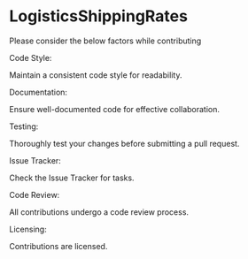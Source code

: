 # LogisticsShippingRates

Please consider the below factors while contributing



Code Style:

Maintain a consistent code style for readability.


Documentation:

Ensure well-documented code for effective collaboration.


Testing:

Thoroughly test your changes before submitting a pull request.


Issue Tracker:

Check the Issue Tracker for tasks.


Code Review:

All contributions undergo a code review process.


Licensing:

Contributions are licensed.

